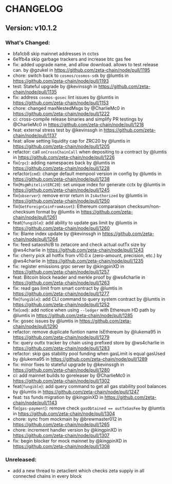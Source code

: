 # CHANGELOG

## Version: v10.1.2

### What's Changed:
* bfa1cb8 skip mainnet addresses in cctxs
* 6e1fb4a skip garbage trackers and increase btc gas fee
* fix: added upgrade name, and allow download. allows to test release can. by @gzukel in https://github.com/zeta-chain/node/pull/1195
* chore: switch back to `cosmos/cosmos-sdk` by @lumtis in https://github.com/zeta-chain/node/pull/1193
* test: Stateful upgrade by @kevinssgh in https://github.com/zeta-chain/node/pull/1135
* fix: address `cosmos-gosec` lint issues by @lumtis in https://github.com/zeta-chain/node/pull/1153
* chore: changed maxNestedMsgs by @CharlieMc0 in https://github.com/zeta-chain/node/pull/1222
* ci: cross-compile release binaries and simplify PR testings by @CharlieMc0 in https://github.com/zeta-chain/node/pull/1218
* feat: external stress test by @kevinssgh in https://github.com/zeta-chain/node/pull/1137
* feat: allow setting liquidity cap for ZRC20 by @lumtis in https://github.com/zeta-chain/node/pull/1205
* refactor: call `onCrossChainCall` when depositing to a contract by @lumtis in https://github.com/zeta-chain/node/pull/1226
* fix(`rpc`): adding namespaces back by @lumtis in https://github.com/zeta-chain/node/pull/1228
* refactor(`cmd`): change default mempool version in config by @lumtis in https://github.com/zeta-chain/node/pull/1238
* fix(`MsgWhitelistERC20`): set unique index for generate cctx by @lumtis in https://github.com/zeta-chain/node/pull/1245
* fix(`observer`): remove error return in `IsAuthorized` by @lumtis in https://github.com/zeta-chain/node/pull/1250
* fix(`GetForeignCoinFromAsset`): Ethereum comparaison checksum/non-checksum format by @lumtis in https://github.com/zeta-chain/node/pull/1261
* feat(`fungible`): add ability to update gas limit by @lumtis in https://github.com/zeta-chain/node/pull/1260
* fix: Blame index update by @kevinssgh in https://github.com/zeta-chain/node/pull/1264
* fix: feed sataoshi/B to zetacore and check actual outTx size by @ws4charlie in https://github.com/zeta-chain/node/pull/1243
* fix: cherry pick all hotfix from v10.0.x (zero-amount, precision, etc.) by @ws4charlie in https://github.com/zeta-chain/node/pull/1235
* fix: register emissions grpc server by @kingpinXD in https://github.com/zeta-chain/node/pull/1257
* feat: Bitcoin block header and merkle proof by @ws4charlie in https://github.com/zeta-chain/node/pull/1263
* fix: read gas limit from smart contract by @lumtis in https://github.com/zeta-chain/node/pull/1277
* fix(`fungible`): add CLI command to query system contract by @lumtis in https://github.com/zeta-chain/node/pull/1252
* fix(`cmd`): add notice when using `--ledger` with Ethereum HD path by @lumtis in https://github.com/zeta-chain/node/pull/1285
* fix: gosec issues by @lumtis in https://github.com/zeta-chain/node/pull/1290
* refactor: remove duplicate funtion name IsEthereum by @lukema95 in https://github.com/zeta-chain/node/pull/1279
* fix: query outtx tracker by chain using prefixed store by @ws4charlie in https://github.com/zeta-chain/node/pull/1283
* refactor: skip gas stability pool funding when gasLimit is equal gasUsed by @lukema95 in https://github.com/zeta-chain/node/pull/1289
* fix: minor fixes to stateful upgrade by @kevinssgh in https://github.com/zeta-chain/node/pull/1280
* ci: add mainnet builds to goreleaser by @CharlieMc0 in https://github.com/zeta-chain/node/pull/1302
* feat(`fungible`): add query command to get all gas stability pool balances by @lumtis in https://github.com/zeta-chain/node/pull/1247
* feat: tss funds migration by @kingpinXD in https://github.com/zeta-chain/node/pull/1143
* fix(`gas-payment`): remove check `gasObtained == outTxGasFee` by @lumtis in https://github.com/zeta-chain/node/pull/1304
* chore: sync from mockmain  by @brewmaster012 in https://github.com/zeta-chain/node/pull/1265
* chore: increment handler version by @kingpinXD in https://github.com/zeta-chain/node/pull/1307
* fix: begin blocker for mock mainnet by @kingpinXD in https://github.com/zeta-chain/node/pull/1308

### Unreleased:
* add a new thread to zetaclient which checks zeta supply in all connected chains in every block



